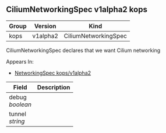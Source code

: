 ## CiliumNetworkingSpec v1alpha2 kops

Group        | Version     | Kind
------------ | ---------- | -----------
kops | v1alpha2 | CiliumNetworkingSpec



CiliumNetworkingSpec declares that we want Cilium networking

<aside class="notice">
Appears In:

<ul> 
<li><a href="#networkingspec-v1alpha2-kops">NetworkingSpec kops/v1alpha2</a></li>
</ul></aside>

Field        | Description
------------ | -----------
debug <br /> *boolean*    | 
tunnel <br /> *string*    | 


